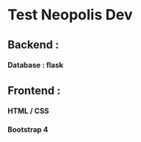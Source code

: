 # Test Neopolis Dev 
## Backend : 
#### Database : flask

## Frontend :
#### HTML / CSS
#### Bootstrap 4
